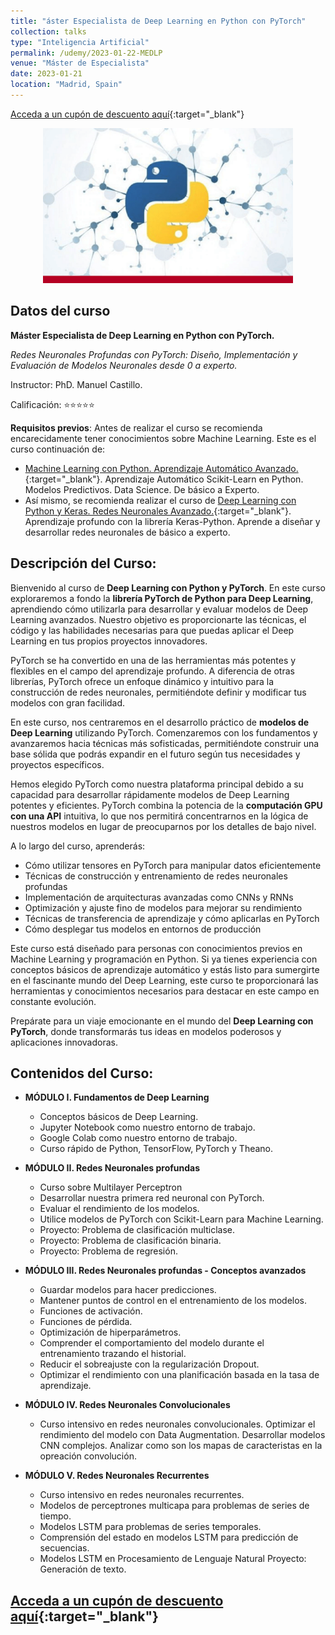 ```yaml
---
title: "áster Especialista de Deep Learning en Python con PyTorch"
collection: talks
type: "Inteligencia Artificial"
permalink: /udemy/2023-01-22-MEDLP
venue: "Máster de Especialista"
date: 2023-01-21
location: "Madrid, Spain"
---
```


[Acceda a un cupón de descuento aquí](https://www.udemy.com/course/master-especialista-deep-learning-python-pytorch/?couponCode=D18E2199A98610D85834){:target="_blank"}

<div>
<p align = "center">
<img src="/images/courses/MEMLEP.png" alt="Master en Pytorch" width="400">
</p>
</div>


## Datos del curso

__Máster Especialista de Deep Learning en Python con PyTorch.__

_Redes Neuronales Profundas con PyTorch: Diseño, Implementación y Evaluación de Modelos Neuronales desde 0 a experto._

Instructor: PhD. Manuel Castillo. 

Calificación: ⭐⭐⭐⭐⭐

__Requisitos previos__: Antes de realizar el curso se recomienda encarecidamente tener conocimientos sobre Machine Learning. Este es el curso continuación de:
- [Machine Learning con Python. Aprendizaje Automático Avanzado.](https://www.udemy.com/course/machine-learning-con-python-aprendizaje-automatico-avanzado/?couponCode=NOV_2024){:target="_blank"}. Aprendizaje Automático Scikit-Learn en Python. Modelos Predictivos. Data Science. De básico a Experto.
- Así mismo, se recomienda realizar el curso de [Deep Learning con Python y Keras. Redes Neuronales Avanzado.](https://www.udemy.com/course/deep-learning-con-keras/?couponCode=NOV_2024){:target="_blank"}. Aprendizaje profundo con la librería Keras-Python. Aprende a diseñar y desarrollar redes neuronales de básico a experto.

## Descripción del Curso:

Bienvenido al curso de **Deep Learning con Python y PyTorch**. En este curso exploraremos a fondo la **librería PyTorch de Python para Deep Learning**, aprendiendo cómo utilizarla para desarrollar y evaluar modelos de Deep Learning avanzados. Nuestro objetivo es proporcionarte las técnicas, el código y las habilidades necesarias para que puedas aplicar el Deep Learning en tus propios proyectos innovadores.

PyTorch se ha convertido en una de las herramientas más potentes y flexibles en el campo del aprendizaje profundo. A diferencia de otras librerías, PyTorch ofrece un enfoque dinámico y intuitivo para la construcción de redes neuronales, permitiéndote definir y modificar tus modelos con gran facilidad.

En este curso, nos centraremos en el desarrollo práctico de **modelos de Deep Learning** utilizando PyTorch. Comenzaremos con los fundamentos y avanzaremos hacia técnicas más sofisticadas, permitiéndote construir una base sólida que podrás expandir en el futuro según tus necesidades y proyectos específicos.

Hemos elegido PyTorch como nuestra plataforma principal debido a su capacidad para desarrollar rápidamente modelos de Deep Learning potentes y eficientes. PyTorch combina la potencia de la **computación GPU con una API** intuitiva, lo que nos permitirá concentrarnos en la lógica de nuestros modelos en lugar de preocuparnos por los detalles de bajo nivel.

A lo largo del curso, aprenderás:

- Cómo utilizar tensores en PyTorch para manipular datos eficientemente
- Técnicas de construcción y entrenamiento de redes neuronales profundas
- Implementación de arquitecturas avanzadas como CNNs y RNNs
- Optimización y ajuste fino de modelos para mejorar su rendimiento
- Técnicas de transferencia de aprendizaje y cómo aplicarlas en PyTorch
- Cómo desplegar tus modelos en entornos de producción

Este curso está diseñado para personas con conocimientos previos en Machine Learning y programación en Python. Si ya tienes experiencia con conceptos básicos de aprendizaje automático y estás listo para sumergirte en el fascinante mundo del Deep Learning, este curso te proporcionará las herramientas y conocimientos necesarios para destacar en este campo en constante evolución.

Prepárate para un viaje emocionante en el mundo del **Deep Learning con PyTorch**, donde transformarás tus ideas en modelos poderosos y aplicaciones innovadoras.



## Contenidos del Curso:

- __MÓDULO I. Fundamentos de Deep Learning__
    - Conceptos básicos de Deep Learning.
    - Jupyter Notebook como nuestro entorno de trabajo.
    - Google Colab como nuestro entorno de trabajo.
    - Curso rápido de Python, TensorFlow, PyTorch y Theano.

- __MÓDULO II. Redes Neuronales profundas__
    - Curso sobre Multilayer Perceptron
    - Desarrollar nuestra primera red neuronal con PyTorch.
    - Evaluar el rendimiento de los modelos.
    - Utilice modelos de PyTorch con Scikit-Learn para Machine Learning.
    - Proyecto: Problema de clasificación multiclase.
    - Proyecto: Problema de clasificación binaria.
    - Proyecto: Problema de regresión.

- __MÓDULO III. Redes Neuronales profundas - Conceptos avanzados__
    - Guardar modelos para hacer predicciones.
    - Mantener puntos de control en el entrenamiento de los modelos.
    - Funciones de activación.
    - Funciones de pérdida.
    - Optimización de hiperparámetros.
    - Comprender el comportamiento del modelo durante el entrenamiento trazando el historial.
    - Reducir el sobreajuste con la regularización Dropout.
    - Optimizar el rendimiento con una planificación basada en la tasa de aprendizaje.

- __MÓDULO IV. Redes Neuronales Convolucionales__
    - Curso intensivo en redes neuronales convolucionales.
    Optimizar el rendimiento del modelo con Data Augmentation.
    Desarrollar modelos CNN complejos.
    Analizar como son los mapas de caracteristas en la opreación convolución.

- __MÓDULO V. Redes Neuronales Recurrentes__
    - Curso intensivo en redes neuronales recurrentes.
    - Modelos de perceptrones multicapa para problemas de series de tiempo.
    - Modelos LSTM para problemas de series temporales.
    - Comprensión del estado en modelos LSTM para predicción de secuencias.
    - Modelos LSTM en Procesamiento de Lenguaje Natural
    Proyecto: Generación de texto.

## [Acceda a un cupón de descuento aquí](https://www.udemy.com/course/master-especialista-deep-learning-python-pytorch/?couponCode=D18E2199A98610D85834){:target="_blank"}